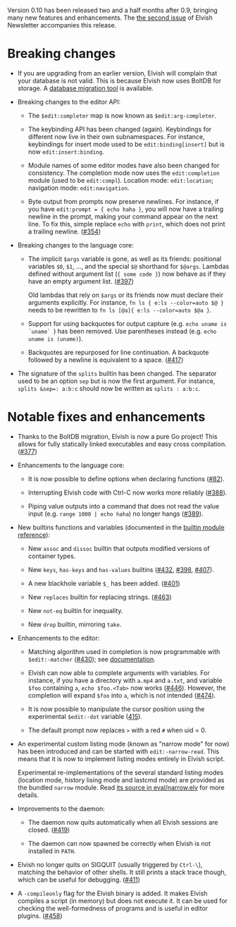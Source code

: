 Version 0.10 has been released two and a half months after 0.9, bringing many new features and enhancements. The [the second issue](newsletter-sep-2017.html) of Elvish Newsletter accompanies this release.

# Breaking changes

*   If you are upgrading from an earlier version, Elvish will complain that
    your database is not valid. This is because Elvish now uses BoltDB for
    storage. A [database migration
    tool](https://github.com/elves/upgrade-db-for-0.10) is available.

*   Breaking changes to the editor API:

    *   The `$edit:completer` map is now known as `$edit:arg-completer`.

    *   The keybinding API has been changed (again). Keybindings for different now
        live in their own subnamespaces. For instance, keybindings for insert mode
        used to be `edit:binding[insert]` but is now `edit:insert:binding`.

    *   Module names of some editor modes have also been changed for consistency.
        The completion mode now uses the `edit:completion` module (used to be
        `edit:compl`). Location mode: `edit:location`; navigation mode:
        `edit:navigation`.

    *   Byte output from prompts now preserve newlines. For instance, if you
        have `edit:prompt = { echo haha }`, you will now have a trailing
        newline in the prompt, making your command appear on the next line. To
        fix this, simple replace `echo` with `print`, which does not print a
        trailing newline. ([#354](https://github.com/elves/elvish/issues/354))

*   Breaking changes to the language core:

    *   The implicit `$args` variable is gone, as well as its friends:
        positional variables `$0`, `$1`, ..., and the special `$@` shorthand
        for `$@args`. Lambdas defined without argument list (`{ some code }`)
        now behave as if they have an empty argument list.
        ([#397](https://github.com/elves/elvish/issues/397))

        Old lambdas that rely on `$args` or its friends now must declare their
        arguments explicitly. For instance, `fn ls { e:ls --color=auto $@ }`
        needs to be rewritten to `fn ls [@a]{ e:ls --color=auto $@a }`.

    * Support for using backquotes for output capture (e.g. ``echo uname is
      `uname` ``) has been removed. Use parentheses instead (e.g. `echo uname
      is (uname)`).
      
    * Backquotes are repurposed for line continuation. A backquote followed by
      a newline is equivalent to a space.
      ([#417](https://github.com/elves/elvish/issues/417))

*   The signature of the `splits` builtin has been changed. The separator used
    to be an option `sep` but is now the first argument. For instance, `splits
    &sep=: a:b:c` should now be written as `splits : a:b:c`.


# Notable fixes and enhancements

*   Thanks to the BoltDB migration, Elvish is now a pure Go project! This
    allows for fully statically linked executables and easy cross compilation.
    ([#377](https://github.com/elves/elvish/issues/377))

*   Enhancements to the language core:

    *   It is now possible to define options when declaring functions
        ([#82](https://github.com/elves/elvish/issues/82)).

    * Interrupting Elvish code with Ctrl-C now works more reliably ([#388](https://github.com/elves/elvish/issues/388)).

    * Piping value outputs into a command that does not read the value input (e.g. `range 1000 | echo haha`) no longer hangs ([#389](https://github.com/elves/elvish/issues/389)).

*   New builtins functions and variables (documented in the [builtin module reference](/ref/builtin.html)):

    * New `assoc` and `dissoc` builtin that outputs modified versions of container types.

    * New `keys`, `has-keys` and `has-values` builtins ([#432](https://github.com/elves/elvish/issues/432), [#398](https://github.com/elves/elvish/issues/398), [#407](https://github.com/elves/elvish/issues/407)).

    * A new blackhole variable `$_` has been added. ([#401](https://github.com/elves/elvish/issues/401))

    * New `replaces` builtin for replacing strings. ([#463](https://github.com/elves/elvish/issues/463))

    * New `not-eq` builtin for inequality.

    * New `drop` builtin, mirroring `take`.

*   Enhancements to the editor:

    *   Matching algorithm used in completion is now programmable with
        `$edit:-matcher` ([#430](https://github.com/elves/elvish/issues/430));
        see [documentation](/ref/edit.html).

    *   Elvish can now able to complete arguments with variables. For instance,
        if you have a directory with `a.mp4` and `a.txt`, and variable `$foo`
        containing `a`, `echo $foo.<Tab>` now works
        ([#446](https://github.com/elves/elvish/issues/446)). However, the
        completion will expand `$foo` into `a`, which is not intended
        ([#474](https://github.com/elves/elvish/issues/474)).

    *   It is now possible to manipulate the cursor position using the
        experimental `$edit:-dot` variable
        ([415](https://github.com/elves/elvish/issues/415)).

    *   The default prompt now replaces `>` with a red `#` when uid = 0.

*   An experimental custom listing mode (known as "narrow mode" for now) has
    been introduced and can be started with `edit:-narrow-read`. This means
    that it is now to implement listing modes entirely in Elvish script.

    Experimental re-implementations of the several standard listing modes
    (location mode, history lising mode and lastcmd mode) are provided as the
    bundled `narrow` module. Read [its source in
    eval/narrow.elv](https://github.com/elves/elvish/blob/e7a8b96d7d4fccb7bafe01f27db9c0fe06c568b4/eval/narrow.elv)
    for more details.

*   Improvements to the daemon:

    *   The daemon now quits automatically when all Elvish sessions are closed.
        ([#419](https://github.com/elves/elvish/issues/419))

    *   The daemon can now spawned be correctly when Elvish is not installed in
        `PATH`.

*   Elvish no longer quits on SIGQUIT (usually triggered by `Ctrl-\`), matching
    the behavior of other shells. It still prints a stack trace though, which
    can be useful for debugging.
    ([#411](https://github.com/elves/elvish/issues/411))

*   A `-compileonly` flag for the Elvish binary is added. It makes Elvish
    compiles a script (in memory) but does not execute it. It can be used for
    checking the well-formedness of programs and is useful in editor plugins.
    ([#458](https://github.com/elves/elvish/issues/458))

